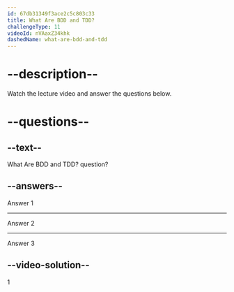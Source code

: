 ```yaml
---
id: 67db31349f3ace2c5c803c33
title: What Are BDD and TDD?
challengeType: 11
videoId: nVAaxZ34khk
dashedName: what-are-bdd-and-tdd
---
```


# --description--

Watch the lecture video and answer the questions below.

# --questions--

## --text--

What Are BDD and TDD? question?

## --answers--

Answer 1

---

Answer 2

---

Answer 3

## --video-solution--

1
